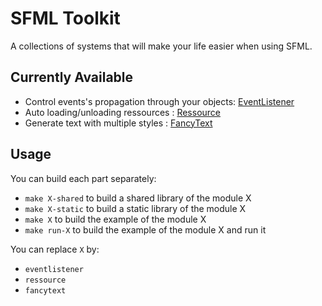 # SFML Toolkit

A collections of systems that will make your life easier when using SFML.

## Currently Available

- Control events's propagation through your objects: [EventListener](https://github.com/Hazurl/SFML-Toolkit/blob/master/doc/Events/EventListener.md)
- Auto loading/unloading ressources : [Ressource](https://github.com/Hazurl/SFML-Toolkit/blob/master/doc/Ressource/Ressource.md)
- Generate text with multiple styles : [FancyText](https://github.com/Hazurl/SFML-Toolkit/blob/master/doc/FancyText/FancyText.md)

## Usage

You can build each part separately:
- `make X-shared` to build a shared library of the module X
- `make X-static` to build a static library of the module X
- `make X` to build the example of the module X
- `make run-X` to build the example of the module X and run it

You can replace `X` by:
- `eventlistener`
- `ressource`
- `fancytext`
